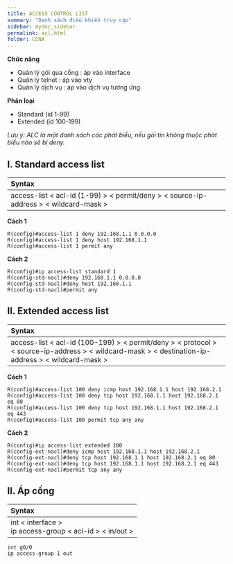 ```yaml
---
title: ACCESS CONTROL LIST
summary: "Danh sách điều khiển truy cập"
sidebar: mydoc_sidebar
permalink: acl.html
folder: CCNA
---
```


**Chức năng**
* Quản lý gói qua cổng : áp vào interface
* Quản lý telnet : áp vào vty
* Quản lý dịch vụ : áp vào dịch vụ tương ứng

**Phân loại**
* Standard (id 1-99)
* Extended (id 100-199)

*Lưu ý: ALC là một danh sách các phát biểu, nếu gói tin không thuộc phát biểu nào sẽ bị deny.*

## I. Standard access list

| Syntax |
|:---|
| access-list < acl-id (1-99) > < permit/deny > < source-ip-address > < wildcard-mask > |

**Cách 1**

```
R(config)#access-list 1 deny 192.168.1.1 0.0.0.0
R(config)#access-list 1 deny host 192.168.1.1
R(config)#access-list 1 permit any
```

**Cách 2**

```
R(config)#ip access-list standard 1
R(config-std-nacl)#deny 192.168.1.1 0.0.0.0
R(config-std-nacl)#deny host 192.168.1.1
R(config-std-nacl)#permit any
```

## II. Extended access list

| Syntax |
|:---|
| access-list < acl-id (100-199) > < permit/deny > < protocol > < source-ip-address > < wildcard-mask > < destination-ip-address > < wildcard-mask > |

**Cách 1**

```
R(config)#access-list 100 deny icmp host 192.168.1.1 host 192.168.2.1
R(config)#access-list 100 deny tcp host 192.168.1.1 host 192.168.2.1 eq 80
R(config)#access-list 100 deny tcp host 192.168.1.1 host 192.168.2.1 eq 443
R(config)#access-list 100 permit tcp any any
```


**Cách 2**

```
R(config)#ip access-list extended 100
R(config-ext-nacl)#deny icmp host 192.168.1.1 host 192.168.2.1
R(config-ext-nacl)#deny tcp host 192.168.1.1 host 192.168.2.1 eq 80
R(config-ext-nacl)#deny tcp host 192.168.1.1 host 192.168.2.1 eq 443
R(config-ext-nacl)#permit tcp any any
```

## II. Áp cổng

| Syntax |
|:---|
| int < interface > <br/> ip access-group < acl-id > < in/out > |

```
int g0/0
ip access-group 1 out
```
